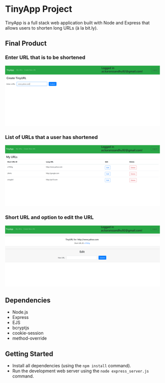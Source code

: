 # TinyApp Project

TinyApp is a full stack web application built with Node and Express that allows users to shorten long URLs (à la bit.ly).

## Final Product

### Enter URL that is to be shortened

!["Enter URL that is to be shortened"](https://raw.githubusercontent.com/SinghALGO/tinyapp/master/docs/Screenshot%202023-11-29%20221450.png)

### List of URLs that a user has shortened

!["List of URLs that a user has shortened"](https://raw.githubusercontent.com/SinghALGO/tinyapp/master/docs/Screenshot%202023-11-29%20221625.png)

### Short URL and option to edit the URL

!["Short URL and option to edit the URL"](https://raw.githubusercontent.com/SinghALGO/tinyapp/master/docs/Screenshot%202023-11-29%20221740.png)

## Dependencies

- Node.js
- Express
- EJS
- bcryptjs
- cookie-session
- method-override

## Getting Started

- Install all dependencies (using the `npm install` command).
- Run the development web server using the `node express_server.js` command.
